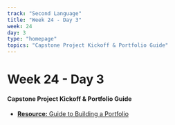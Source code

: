 ```yaml
---
track: "Second Language"
title: "Week 24 - Day 3"
week: 24
day: 3
type: "homepage"
topics: "Capstone Project Kickoff & Portfolio Guide"
---
```



# Week 24 - Day 3

#### Capstone Project Kickoff & Portfolio Guide

- [**Resource:** Guide to Building a Portfolio](/second-language/week-24/day-3/lecture-materials/guide-to-building-a-portfolio)


